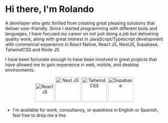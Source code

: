 # Hi there, I'm Rolando 

A developer who gets thrilled from creating great pleasing solutions that deliver user-friendly. Since I started programming with different tools and languages, I have focused my career on not just doing a job but delivering quality work, along with great interest in JavaScript/Typescript development with commercial experience in React Native, React JS, NextJS, Supabase, TailwindCSS and Node JS.

I have been fortunate enough to have been involved in great projects that have allowed me to gain experience in web, mobile, and desktop environments.


<p align="center">
  <img src="https://reactnative.dev/img/header_logo.svg" alt="React JS" width="60"/>
  <img src="https://notes.webutvikling.org/images/nextjs.png" alt="Next JS" width="80"/>
  <img src="https://upload.wikimedia.org/wikipedia/commons/d/d5/Tailwind_CSS_Logo.svg" alt="Tailwind CSS" width="80"/>
  <img src="https://cdn.brandfetch.io/idsSceG8fK/w/400/h/400/theme/dark/icon.jpeg?c=1bxid64Mup7aczewSAYMX&t=1668829260323" alt="Supabase" width="80"/>
</p>

* I'm available for work, consultancy, or questions in English or Spanish, feel free to drop me a line


